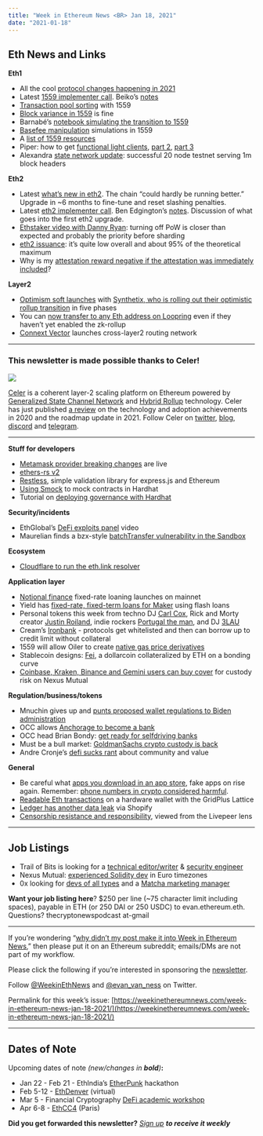```yaml
---
title: "Week in Ethereum News <BR> Jan 18, 2021"
date: "2021-01-18"
---
```


## **Eth News and Links**

**Eth1**

- All the cool [protocol changes happening in 2021](https://twitter.com/lightclients/status/1349169327769931776)
- Latest [1559 implementer call](https://www.youtube.com/watch?v=KllIW2hqw2I). Beiko’s [notes](https://twitter.com/TimBeiko/status/1349788674334945282)
- [Transaction pool sorting](https://hackmd.io/@adietrichs/1559-transaction-sorting-part2) with 1559
- [Block variance in 1559](https://notes.ethereum.org/@vbuterin/eip_1559_spikes) is fine
- Barnabé’s [notebook simulating the transition to 1559](https://github.com/barnabemonnot/abm1559/blob/master/notebooks/transition1559.ipynb)
- [Basefee manipulation](https://medium.com/nethermind-eth/the-manipulation-of-the-basefee-in-the-context-of-eip-1559-4b082898271c) simulations in 1559
- A [list of 1559 resources](https://hackmd.io/@timbeiko/1559-resources)
- Piper: how to get [functional light clients](https://snakecharmers.ethereum.org/the-winding-road-to-functional-light-clients/), [part 2](https://snakecharmers.ethereum.org/the-winding-road-to-functional-light-clients-part-2/), [part 3](https://snakecharmers.ethereum.org/the-winding-road-to-functional-light-clients-part-3/)
- Alexandra [state network update](https://snakecharmers.ethereum.org/alexandria-dev-update-4/): successful 20 node testnet serving 1m block headers

**Eth2**

- Latest [what’s new in eth2](https://hackmd.io/@benjaminion/eth2_news). The chain “could hardly be running better.” Upgrade in ~6 months to fine-tune and reset slashing penalties.
- Latest [eth2 implementer call](https://youtu.be/xNt6MmEV3JI?t=131). Ben Edgington’s [notes](https://hackmd.io/@benjaminion/BJ2TO360v). Discussion of what goes into the first eth2 upgrade.
- [Ethstaker video with Danny Ryan](https://www.youtube.com/watch?v=mRn-nxq8yF4): turning off PoW is closer than expected and probably the priority before sharding
- [eth2 issuance](https://www.attestant.io/posts/exploring-net-issuance/): it’s quite low overall and about 95% of the theoretical maximum
- Why is my [attestation reward negative if the attestation was immediately included](https://www.symphonious.net/2021/01/10/exploring-eth2-attestation-rewards-and-validator-performance/)?

**Layer2**

- [Optimism soft launches](https://medium.com/ethereum-optimism/mainnet-soft-launch-7cacc0143cd5) with [Synthetix, who is rolling out their optimistic rollup transition](https://blog.synthetix.io/the-optimistic-ethereum-transition/) in five phases
- You can [now transfer to any Eth address on Loopring](https://twitter.com/loopringorg/status/1349427566319456264) even if they haven’t yet enabled the zk-rollup
- [Connext Vector](https://medium.com/connext/vector-0-1-0-mainnet-release-9496ae52c422) launches cross-layer2 routing network

* * *

### **This newsletter is made possible thanks to Celer!**

![](https://weekinethereumnews.com/wp-content/uploads/2020/11/Screenshot-from-2020-11-22-15-36-32.png)

[Celer](http://celer.network/) is a coherent layer-2 scaling platform on Ethereum powered by [Generalized State Channel Network](https://www.celer.network/docs/celercore/index.html) and [Hybrid Rollup](https://medium.com/celer-network/adding-hybrid-pos-rollup-sidechain-to-celers-coherent-layer-2-platform-d1d3067fe593) technology. Celer has just published [a review](https://blog.celer.network/2021/01/17/celer-network-2021-update-to-a-better-future/) on the technology and adoption achievements in 2020 and the roadmap update in 2021. Follow Celer on [twitter](https://twitter.com/CelerNetwork), [blog](https://blog.celer.network/), [discord](https://discord.com/invite/Trhab5w) and [telegram](https://t.me/celernetwork).

* * *

**Stuff for developers**

- [Metamask provider breaking changes](https://medium.com/metamask/breaking-changes-to-the-metamask-provider-are-here-7b11c9388be9) are live
- [ethers-rs v2](https://github.com/gakonst/ethers-rs/)
- [Restless](https://medium.com/ethworks/introducing-restless-validations-for-ts-ethereum-and-express-js-ec2ef55b0005), simple validation library for express.js and Ethereum
- [Using Smock](https://soliditydeveloper.com/smock) to mock contracts in Hardhat
- Tutorial on [deploying governance with Hardhat](https://github.com/withtally/Tutorial-Deploy-Governance)

**Security/incidents**

- EthGlobal’s [DeFi exploits panel](https://youtu.be/Df2zzfoTfMc) video
- Maurelian finds a bzx-style [batchTransfer vulnerability in the Sandbox](https://medium.com/sandbox-game/the-sandbox-asset-smart-contract-security-update-a465fd6345e8)

**Ecosystem**

- [Cloudflare to run the eth.link resolver](https://blog.cloudflare.com/cloudflare-distributed-web-resolver/)

**Application layer**

- [Notional finance](https://medium.com/notional-finance/notional-launches-out-of-beta-beeec5d69fe0) fixed-rate loaning launches on mainnet
- Yield has [fixed-rate, fixed-term loans for Maker](https://medium.com/yield-protocol/fixed-rate-loans-for-makerdao-users-c652b4186caa) using flash loans
- Personal tokens this week from techno DJ [Carl Cox](https://twitter.com/Carl_Cox/status/1349325324706664453), Rick and Morty creator [Justin Roiland](https://twitter.com/niftygateway/status/1349506514030108672), indie rockers [Portugal the man](https://twitter.com/portugaltheman/status/1349763357994192897), and DJ [3LAU](https://twitter.com/3LAU/status/1350893555397509120)
- Cream’s [Ironbank](https://medium.com/@CreamdotFinance/introducing-the-iron-bank-bab9417c9a) - protocols get whitelisted and then can borrow up to credit limit without collateral
- 1559 will allow Oiler to create [native gas price derivatives](https://medium.com/oiler-network/oiler-research-eip-1559-basefee-manipulations-6de2d177bd66)
- Stablecoin designs: [Fei](https://medium.com/fei-protocol/introducing-fei-protocol-2db79bd7a82b), a dollarcoin collateralized by ETH on a bonding curve
- [Coinbase, Kraken, Binance and Gemini users can buy cover](https://twitter.com/roxdanila/status/1348957143240732689) for custody risk on Nexus Mutual

**Regulation/business/tokens**

- Mnuchin gives up and [punts proposed wallet regulations to Biden administration](https://www.fincen.gov/news/news-releases/fincen-extends-comment-period-rule-aimed-closing-anti-money-laundering)
- OCC allows [Anchorage to become a bank](https://www.occ.gov/news-issuances/news-releases/2021/nr-occ-2021-6.html)
- OCC head Brian Bondy: [get ready for selfdriving banks](https://archive.is/wvInk)
- Must be a bull market: [GoldmanSachs crypto custody is back](https://www.coindesk.com/goldman-sachs-to-enter-crypto-market-soon-with-custody-play-source)
- Andre Cronje’s [defi sucks rant](https://andrecronje.medium.com/building-in-defi-sucks-part-2-75df9ee7871b) about community and value

**General**

- Be careful what [apps you download in an app store](https://medium.com/mycrypto/malicious-crypto-apps-are-ramping-up-on-google-play-7bd60ebcb8d1), fake apps on rise again. Remember: [phone numbers in crypto considered harmful](https://twitter.com/evan_van_ness/status/1350126333209272333).
- [Readable Eth transactions](https://blog.gridplus.io/readable-ethereum-transactions-a-new-standard-945c5e9ef2c7) on a hardware wallet with the GridPlus Lattice
- [Ledger has another data leak](https://twitter.com/Ledger/status/1349375083891011591) via Shopify
- [Censorship resistance and responsibility](https://petkanics.medium.com/live-video-censorship-resistance-and-responsibility-c6bc772db6d3), viewed from the Livepeer lens

* * *

## **Job Listings**

- Trail of Bits is looking for a [technical editor/writer](https://jobs.lever.co/trailofbits/8bf936ff-b86c-462e-80b2-4d58004bc68d) & [security engineer](https://jobs.lever.co/trailofbits/4f459855-3299-462f-9e73-299a840d5baf)
- Nexus Mutual: [experienced Solidity dev](https://angel.co/company/nexus-mutual-1/jobs/967538-smart-contract-engineer) in Euro timezones
- 0x looking for [devs of all types](https://0x.org/about/jobs) and a [Matcha marketing manager](https://boards.greenhouse.io/0x/jobs/4923909002)

**Want your job listing here**? $250 per line (~75 character limit including spaces), payable in ETH (or 250 DAI or 250 USDC) to evan.ethereum.eth. Questions? thecryptonewspodcast at-gmail

* * *

If you’re wondering “[why didn’t my post make it into Week in Ethereum News](https://www.evanvanness.com/post/179914035841/why-didnt-my-post-make-the-newsletter),” then please put it on an Ethereum subreddit; emails/DMs are not part of my workflow.

Please click the following if you’re interested in sponsoring the [newsletter](https://www.evanvanness.com/post/625741875743227904/evan-is-live-on-balancer).

Follow [@WeekinEthNews](https://twitter.com/WeekInEthNews) and [@evan\_van\_ness](https://twitter.com/evan_van_ness) on Twitter.

Permalink for this week’s issue: [https://weekinethereumnews.com/week-in-ethereum-news-jan-18-2021/](https://weekinethereumnews.com/week-in-ethereum-news-jan-18-2021/)

* * *

## **Dates of Note**

Upcoming dates of note _(_new/changes in **bold**_)_**:**

- Jan 22 - Feb 21 - EthIndia’s [EtherPunk](https://etherpunk.devfolio.co/) hackathon
- Feb 5-12 - [EthDenver](https://www.ethdenver.com/) (virtual)
- Mar 5 - Financial Cryptography [DeFi academic workshop](https://fc21.ifca.ai/defi/)
- Apr 6-8 - [EthCC4](https://ethcc.io/) (Paris)

**Did you get forwarded this newsletter?** _[Sign up](https://weekinethereum.substack.com/subscribe#about) **to receive it weekly**_
